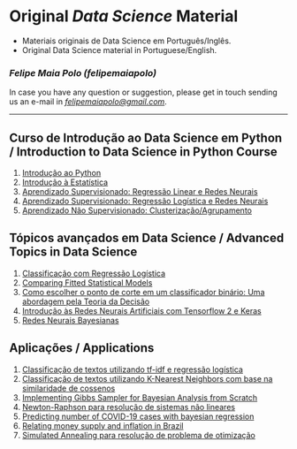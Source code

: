 # Original ***Data Science*** Material

- Materiais originais de Data Science em Português/Inglês.
- Original Data Science material in Portuguese/English.

### *Felipe Maia Polo (felipemaiapolo)*

In case you have any question or suggestion, please get in touch sending us an e-mail in *felipemaiapolo@gmail.com*.

--------------
## Curso de Introdução ao Data Science em Python / Introduction to Data Science in Python Course
1. [Introdução ao Python](https://felipemaiapolo.github.io/notebooks/python.html)
2. [Introdução à Estatística](https://felipemaiapolo.github.io/notebooks/stats.html)
3. [Aprendizado Supervisionado: Regressão Linear e Redes Neurais](https://felipemaiapolo.github.io/notebooks/regression.html)
4. [Aprendizado Supervisionado: Regressão Logística e Redes Neurais](https://felipemaiapolo.github.io/notebooks/classification.html)
5. [Aprendizado Não Supervisionado: Clusterização/Agrupamento](https://felipemaiapolo.github.io/notebooks/clustering.html)

## Tópicos avançados em Data Science / Advanced Topics in Data Science
1. [Classificação com Regressão Logística](https://felipemaiapolo.github.io/notebooks/classreglog.html)
2. [Comparing Fitted Statistical Models](https://felipemaiapolo.github.io/notebooks/comparing_models.html)
3. [Como escolher o ponto de corte em um classificador binário: Uma abordagem pela Teoria da Decisão](https://felipemaiapolo.github.io/notebooks/decision.html)
4. [Introdução às Redes Neurais Artificiais com Tensorflow 2 e Keras](https://felipemaiapolo.github.io/notebooks/tensorflowkeras.html)
5. [Redes Neurais Bayesianas](https://felipemaiapolo.github.io/notebooks/bayesian_nn.html)

## Aplicações / Applications
1. [Classificação de textos utilizando tf-idf e regressão logística](https://felipemaiapolo.github.io/notebooks/nlp_tfidf.html)
2. [Classificação de textos utilizando K-Nearest Neighbors com base na similaridade de cossenos](https://felipemaiapolo.github.io/notebooks/nlp_knn.html)
3. [Implementing Gibbs Sampler for Bayesian Analysis from Scratch](https://felipemaiapolo.github.io/notebooks/bayes_econ.html)
4. [Newton-Raphson para resolução de sistemas não lineares](https://felipemaiapolo.github.io/notebooks/newton.html)
5. [Predicting number of COVID-19 cases with bayesian regression](https://felipemaiapolo.github.io/notebooks/covidSP.html)
6. [Relating money supply and inflation in Brazil](https://felipemaiapolo.github.io/notebooks/monet.html)
7. [Simulated Annealing para resolução de problema de otimização](https://felipemaiapolo.github.io/notebooks/newton.html)

